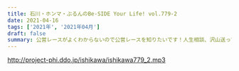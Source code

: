 ```yaml
---
title: 石川・ホンマ・ぶるんのBe-SIDE Your Life! vol.779-2
date: 2021-04-16
tags: ['2021年', '2021年04月']
draft: false
summary: 公営レースがよくわからないので公営レースを知りたいです！人生相談、沢山送っていただきありがとうございます！
---
```


http://project-phi.ddo.jp/ishikawa/ishikawa779_2.mp3
